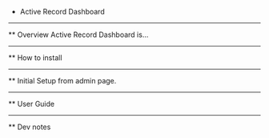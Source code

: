 * Active Record Dashboard
---
** Overview
Active Record Dashboard is...

---
** How to install

---
** Initial Setup from admin page.

---
** User Guide

---
** Dev notes

